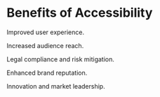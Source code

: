 # Benefits of Accessibility

<div>
  <p>Improved user experience.</p>
  <p>Increased audience reach.</p>
  <p>Legal compliance and risk mitigation.</p>
  <p>Enhanced brand reputation.</p>
  <p>Innovation and market leadership.</p>
</div>

<!-- ./components/SelfPromo.vue -->
<SelfPromo />

<style>
  .slidev-layout.intro h1 {
    color: var(--slidev-theme-primary);
  }
  .slidev-layout p {
    margin-top: 1.5rem;
  }
</style>

<!--
Some comment
-->